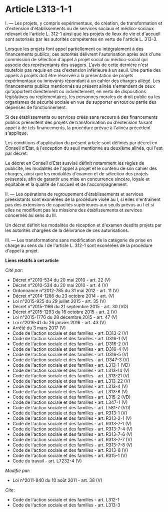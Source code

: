 # Article L313-1-1

I. ― Les projets, y compris expérimentaux, de création, de transformation et d'extension d'établissements ou de services
sociaux et médico-sociaux relevant de l'article L. 312-1 ainsi que les projets de lieux de vie et d'accueil sont autorisés
par les autorités compétentes en vertu de l'article L. 313-3. 

Lorsque les projets font appel partiellement ou intégralement à des financements publics, ces autorités délivrent
l'autorisation après avis d'une commission de sélection d'appel à projet social ou médico-social qui associe des
représentants des usagers. L'avis de cette dernière n'est toutefois pas requis en cas d'extension inférieure à un seuil. Une
partie des appels à projets doit être réservée à la présentation de projets expérimentaux ou innovants répondant à un cahier
des charges allégé. Les financements publics mentionnés au présent alinéa s'entendent de ceux qu'apportent directement ou
indirectement, en vertu de dispositions législatives ou réglementaires, les personnes morales de droit public ou les
organismes de sécurité sociale en vue de supporter en tout ou partie des dépenses de fonctionnement. 

Si des établissements ou services créés sans recours à des financements publics présentent des projets de transformation ou
d'extension faisant appel à de tels financements, la procédure prévue à l'alinéa précédent s'applique. 

Les conditions d'application du présent article sont définies par décret en Conseil d'Etat, à l'exception du seuil mentionné
au deuxième alinéa, qui l'est par décret. 

Le décret en Conseil d'Etat susvisé définit notamment les règles de publicité, les modalités de l'appel à projet et le
contenu de son cahier des charges, ainsi que les modalités d'examen et de sélection des projets présentés, afin de garantir
une mise en concurrence sincère, loyale et équitable et la qualité de l'accueil et de l'accompagnement. 

II. ― Les opérations de regroupement d'établissements et services préexistants sont exonérées de la procédure visée au I, si
elles n'entraînent pas des extensions de capacités supérieures aux seuils prévus au I et si elles ne modifient pas les
missions des établissements et services concernés au sens du III. 

Un décret définit les modalités de réception et d'examen desdits projets par les autorités chargées de la délivrance de ces
autorisations. 

III. ― Les transformations sans modification de la catégorie de prise en charge au sens du I de l'article L. 312-1 sont
exonérées de la procédure d'appel à projet.

**Liens relatifs à cet article**

_Cité par_:

  - Décret n°2010-534 du 20 mai 2010 - art. 22 (V)
  - Décret n°2010-534 du 20 mai 2010 - art. 4 (V)
  - Ordonnance n°2012-785 du 31 mai 2012 - art. 11 (V)
  - Décret n°2014-1286 du 23 octobre 2014 - art. (V)
  - Loi n°2015-925 du 29 juillet 2015 - art. 35 (V)
  - Décret n°2015-1166 du 21 septembre 2015 - art. 30 (VD)
  - Décret n°2015-1293 du 16 octobre 2015 - art. 2 (V)
  - Loi n°2015-1776 du 28 décembre 2015 - art. 47 (V)
  - Loi n°2016-41 du 26 janvier 2016 - art. 43 (V)
  - Arrêté du 3 mars 2017 (V)
  - Code de l'action sociale et des familles - art. D313-2 (V)
  - Code de l'action sociale et des familles - art. D316-1 (V)
  - Code de l'action sociale et des familles - art. D316-2 (V)
  - Code de l'action sociale et des familles - art. D316-4 (V)
  - Code de l'action sociale et des familles - art. D316-5 (V)
  - Code de l'action sociale et des familles - art. D347-3 (V)
  - Code de l'action sociale et des familles - art. L313-1 (VD)
  - Code de l'action sociale et des familles - art. L313-14 (V)
  - Code de l'action sociale et des familles - art. L313-21 (V)
  - Code de l'action sociale et des familles - art. L313-22 (V)
  - Code de l'action sociale et des familles - art. L313-4 (V)
  - Code de l'action sociale et des familles - art. L313-6 (V)
  - Code de l'action sociale et des familles - art. L315-2 (VD)
  - Code de l'action sociale et des familles - art. L347-1 (V)
  - Code de l'action sociale et des familles - art. L581-7 (VD)
  - Code de l'action sociale et des familles - art. R313-1 (V)
  - Code de l'action sociale et des familles - art. R313-2-1 (V)
  - Code de l'action sociale et des familles - art. R313-7-1 (V)
  - Code de l'action sociale et des familles - art. R313-7-4 (V)
  - Code de l'action sociale et des familles - art. R313-7-6 (V)
  - Code de l'action sociale et des familles - art. R313-7-7 (V)
  - Code de l'action sociale et des familles - art. R313-7-8 (V)
  - Code de l'action sociale et des familles - art. R313-8 (V)
  - Code de l'action sociale et des familles - art. R315-1 (V)
  - Code du travail - art. L7232-4 (V)

_Modifié par_:

  - Loi n°2011-940 du 10 août 2011 - art. 38 (V)

_Cite_:

  - Code de l'action sociale et des familles - art. L312-1
  - Code de l'action sociale et des familles - art. L313-3
